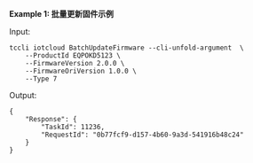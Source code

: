 **Example 1: 批量更新固件示例**



Input: 

```
tccli iotcloud BatchUpdateFirmware --cli-unfold-argument  \
    --ProductId EQPOKD5123 \
    --FirmwareVersion 2.0.0 \
    --FirmwareOriVersion 1.0.0 \
    --Type 7
```

Output: 
```
{
    "Response": {
        "TaskId": 11236,
        "RequestId": "0b77fcf9-d157-4b60-9a3d-541916b48c24"
    }
}
```

